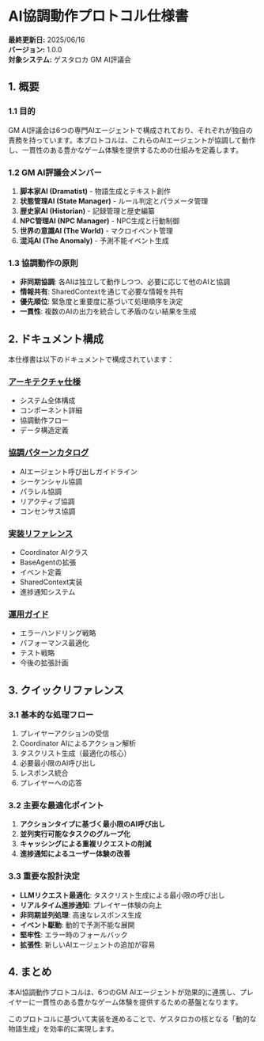 # AI協調動作プロトコル仕様書

**最終更新日:** 2025/06/16  
**バージョン:** 1.0.0  
**対象システム:** ゲスタロカ GM AI評議会

## 1. 概要

### 1.1 目的
GM AI評議会は6つの専門AIエージェントで構成されており、それぞれが独自の責務を持っています。本プロトコルは、これらのAIエージェントが協調して動作し、一貫性のある豊かなゲーム体験を提供するための仕組みを定義します。

### 1.2 GM AI評議会メンバー
1. **脚本家AI (Dramatist)** - 物語生成とテキスト創作
2. **状態管理AI (State Manager)** - ルール判定とパラメータ管理
3. **歴史家AI (Historian)** - 記録管理と歴史編纂
4. **NPC管理AI (NPC Manager)** - NPC生成と行動制御
5. **世界の意識AI (The World)** - マクロイベント管理
6. **混沌AI (The Anomaly)** - 予測不能イベント生成

### 1.3 協調動作の原則
- **非同期協調**: 各AIは独立して動作しつつ、必要に応じて他のAIと協調
- **情報共有**: SharedContextを通じて必要な情報を共有
- **優先順位**: 緊急度と重要度に基づいて処理順序を決定
- **一貫性**: 複数のAIの出力を統合して矛盾のない結果を生成

## 2. ドキュメント構成

本仕様書は以下のドキュメントで構成されています：

### [アーキテクチャ仕様](./ai_coordination_architecture.md)
- システム全体構成
- コンポーネント詳細
- 協調動作フロー
- データ構造定義

### [協調パターンカタログ](./ai_coordination_patterns.md)
- AIエージェント呼び出しガイドライン
- シーケンシャル協調
- パラレル協調
- リアクティブ協調
- コンセンサス協調

### [実装リファレンス](./ai_coordination_implementation.md)
- Coordinator AIクラス
- BaseAgentの拡張
- イベント定義
- SharedContext実装
- 進捗通知システム

### [運用ガイド](./ai_coordination_operations.md)
- エラーハンドリング戦略
- パフォーマンス最適化
- テスト戦略
- 今後の拡張計画

## 3. クイックリファレンス

### 3.1 基本的な処理フロー
1. プレイヤーアクションの受信
2. Coordinator AIによるアクション解析
3. タスクリスト生成（最適化の核心）
4. 必要最小限のAI呼び出し
5. レスポンス統合
6. プレイヤーへの応答

### 3.2 主要な最適化ポイント
1. **アクションタイプに基づく最小限のAI呼び出し**
2. **並列実行可能なタスクのグループ化**
3. **キャッシングによる重複リクエストの削減**
4. **進捗通知によるユーザー体験の改善**

### 3.3 重要な設計決定
- **LLMリクエスト最適化**: タスクリスト生成による最小限の呼び出し
- **リアルタイム進捗通知**: プレイヤー体験の向上
- **非同期並列処理**: 高速なレスポンス生成
- **イベント駆動**: 動的で予測不能な展開
- **堅牢性**: エラー時のフォールバック
- **拡張性**: 新しいAIエージェントの追加が容易

## 4. まとめ

本AI協調動作プロトコルは、6つのGM AIエージェントが効果的に連携し、プレイヤーに一貫性のある豊かなゲーム体験を提供するための基盤となります。

このプロトコルに基づいて実装を進めることで、ゲスタロカの核となる「動的な物語生成」を効率的に実現します。